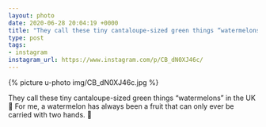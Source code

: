 ```yaml
---
layout: photo
date: 2020-06-28 20:04:19 +0000
title: "They call these tiny cantaloupe-sized green things “watermelons”…"
type: post
tags:
- instagram
instagram_url: https://www.instagram.com/p/CB_dN0XJ46c/
---
```


{% picture u-photo img/CB_dN0XJ46c.jpg %}

They call these tiny cantaloupe-sized green things “watermelons” in the UK 🧐 For me, a watermelon has always been a fruit that can only ever be carried with two hands. 😬
